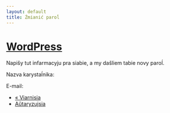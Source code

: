 ```yaml
---
layout: default
title: Źmianić paroĺ
---
```


# [WordPress](https://wordpress.org/)

Napišy tut infarmacyju pra siabie, a my dašliem tabie novy paroĺ.

Nazva karystaĺnika:  

E-mail:  
  

  * [« Viarnisia](https://lacinka.org/ "Čahości nie razumieješ?")
  * [Aŭtaryzujsia](https://lacinka.org/wp-login.php)

